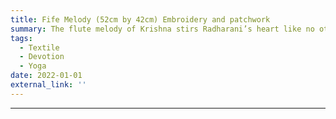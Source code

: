 ```yaml
---
title: Fife Melody (52cm by 42cm) Embroidery and patchwork
summary: The flute melody of Krishna stirs Radharani’s heart like no other sound, drawing her irresistibly into divine pastimes. Each note weaves a spell of love, awakening emotions so deep that even nature stands still to witness their union.
tags:
  - Textile
  - Devotion
  - Yoga
date: 2022-01-01
external_link: ''
---
```

---